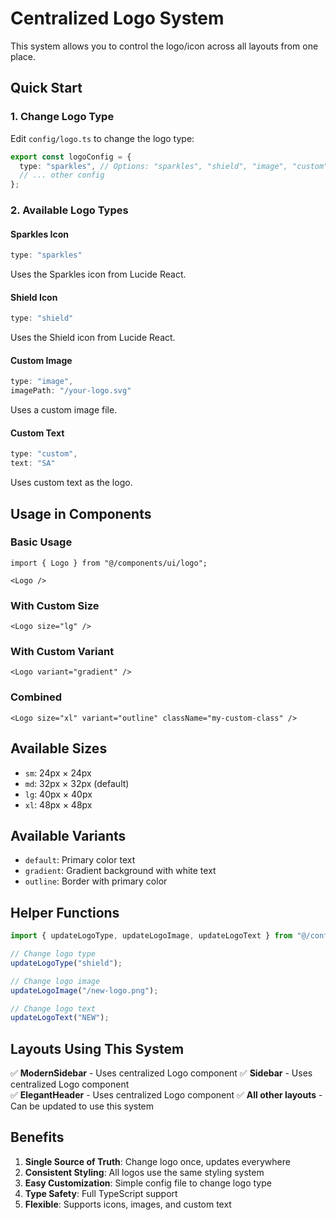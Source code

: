 # Centralized Logo System

This system allows you to control the logo/icon across all layouts from one place.

## Quick Start

### 1. Change Logo Type
Edit `config/logo.ts` to change the logo type:

```typescript
export const logoConfig = {
  type: "sparkles", // Options: "sparkles", "shield", "image", "custom"
  // ... other config
};
```

### 2. Available Logo Types

#### Sparkles Icon
```typescript
type: "sparkles"
```
Uses the Sparkles icon from Lucide React.

#### Shield Icon  
```typescript
type: "shield"
```
Uses the Shield icon from Lucide React.

#### Custom Image
```typescript
type: "image",
imagePath: "/your-logo.svg"
```
Uses a custom image file.

#### Custom Text
```typescript
type: "custom",
text: "SA"
```
Uses custom text as the logo.

## Usage in Components

### Basic Usage
```tsx
import { Logo } from "@/components/ui/logo";

<Logo />
```

### With Custom Size
```tsx
<Logo size="lg" />
```

### With Custom Variant
```tsx
<Logo variant="gradient" />
```

### Combined
```tsx
<Logo size="xl" variant="outline" className="my-custom-class" />
```

## Available Sizes
- `sm`: 24px × 24px
- `md`: 32px × 32px (default)
- `lg`: 40px × 40px
- `xl`: 48px × 48px

## Available Variants
- `default`: Primary color text
- `gradient`: Gradient background with white text
- `outline`: Border with primary color

## Helper Functions

```typescript
import { updateLogoType, updateLogoImage, updateLogoText } from "@/config/logo";

// Change logo type
updateLogoType("shield");

// Change logo image
updateLogoImage("/new-logo.png");

// Change logo text
updateLogoText("NEW");
```

## Layouts Using This System

✅ **ModernSidebar** - Uses centralized Logo component
✅ **Sidebar** - Uses centralized Logo component  
✅ **ElegantHeader** - Uses centralized Logo component
✅ **All other layouts** - Can be updated to use this system

## Benefits

1. **Single Source of Truth**: Change logo once, updates everywhere
2. **Consistent Styling**: All logos use the same styling system
3. **Easy Customization**: Simple config file to change logo type
4. **Type Safety**: Full TypeScript support
5. **Flexible**: Supports icons, images, and custom text 